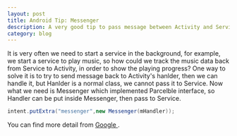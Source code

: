 ```yaml
---
layout: post
title: Android Tip: Messenger
description: A very good tip to pass message between Activity and Service
category: blog
---
```


It is very often we need to start a service in the background, for example, we start a service to play music, so how could we track the music data back from Service to Activity, in order to show the playing progress? One way to solve it is to try to send message back to Activity's hanlder, then we can handle it, but Hanlder is a normal class, we cannot pass it to Service. Now what we need is Messenger which implemented Parcelble interface, so Handler can be put inside Messenger, then pass to Service.   

~~~java
intent.putExtra("messenger",new Messenger(mHandler));
~~~

You can find more detail from <a href="http://developer.android.com/reference/android/app/Service.html" target="_blank"> Google </a>.



